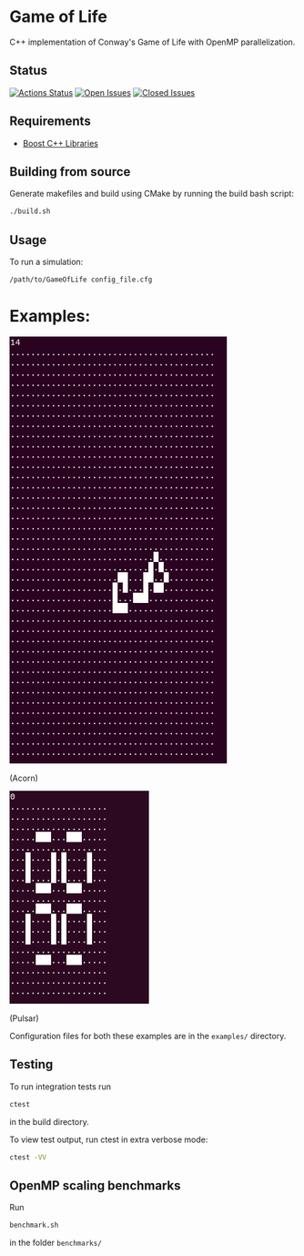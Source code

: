 # Game of Life

C++ implementation of Conway's Game of Life with OpenMP parallelization.

## Status

[![Actions Status](https://img.shields.io/github/workflow/status/apallath/GameOfLife/CMake)](https://github.com/apallath/GameOfLife/actions)
[![Open Issues](https://img.shields.io/github/issues-raw/apallath/GameOfLife)](https://github.com/apallath/GameOfLife/issues)
[![Closed Issues](https://img.shields.io/github/issues-closed-raw/apallath/GameOfLife)](https://github.com/apallath/GameOfLife/issues)

## Requirements
- [Boost C++ Libraries](https://www.boost.org/)

## Building from source
Generate makefiles and build using CMake by running the build bash script:

```sh
./build.sh
```

## Usage
To run a simulation:

```sh
/path/to/GameOfLife config_file.cfg
```

# Examples:

![](acorn.gif)

(Acorn)

![](pulsar.gif)

(Pulsar)

Configuration files for both these examples are in the `examples/` directory.

## Testing
To run integration tests run

```sh
ctest
```

in the build directory.

To view test output, run ctest in extra verbose mode:

```sh
ctest -VV
```

## OpenMP scaling benchmarks
Run

```sh
benchmark.sh
```

in the folder `benchmarks/`
